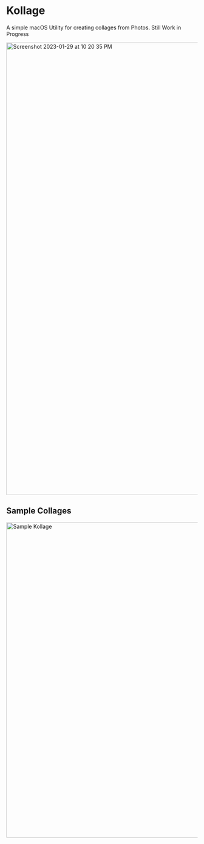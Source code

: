 # Kollage

A simple macOS Utility for creating collages from Photos. Still Work in Progress

<img width="1187" alt="Screenshot 2023-01-29 at 10 20 35 PM" src="https://user-images.githubusercontent.com/1115336/215386811-06135ec6-7068-41c9-81ce-f4087ea78d3a.png">

## Sample Collages

<img width="827" alt="Sample Kollage" src="https://user-images.githubusercontent.com/1115336/215387152-87ffeb22-4f12-4f52-acd8-59da9263a471.png">
